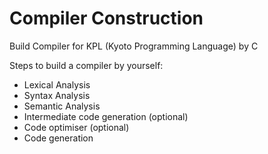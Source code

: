 # Compiler Construction
Build Compiler for KPL (Kyoto Programming Language) by C

Steps to build a compiler by yourself:
- Lexical Analysis
- Syntax Analysis
- Semantic Analysis
- Intermediate code generation (optional)
- Code optimiser (optional)
- Code generation
